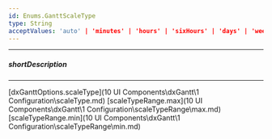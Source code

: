 ```yaml
---
id: Enums.GanttScaleType
type: String
acceptValues: 'auto' | 'minutes' | 'hours' | 'sixHours' | 'days' | 'weeks' | 'months' | 'quarters' | 'years'
---
```

---
##### shortDescription
<!-- Description goes here -->

---
<!-- Description goes here -->
[dxGanttOptions.scaleType](10 UI Components\dxGantt\1 Configuration\scaleType.md)
[scaleTypeRange.max](10 UI Components\dxGantt\1 Configuration\scaleTypeRange\max.md)
[scaleTypeRange.min](10 UI Components\dxGantt\1 Configuration\scaleTypeRange\min.md)